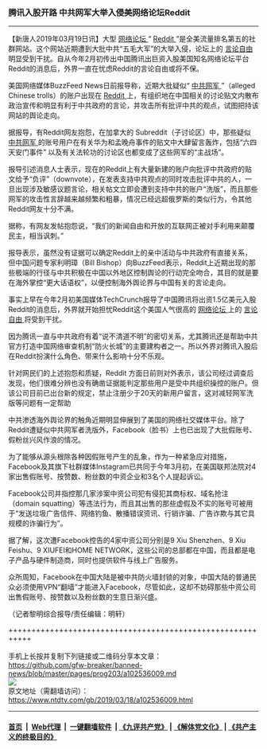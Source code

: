 ### 腾讯入股开路 中共网军大举入侵美网络论坛Reddit
------------------------

<div class="post_content" itemprop="articleBody">
 <p>
  【新唐人2019年03月19日讯】大型
  <a href="https://www.ntdtv.com/gb/网络论坛.htm">
   网络论坛
  </a>
  “
  <a href="https://www.ntdtv.com/gb/reddit.htm">
   Reddit
  </a>
  ”是全美流量排名第五的社群网站。这个网站近期遭到大批中共“五毛大军”的大举入侵，论坛上的
  <a href="https://www.ntdtv.com/gb/言论自由.htm">
   言论自由
  </a>
  明显受到干扰。自从今年2月初传出中国腾讯出巨资入股美国知名网络论坛平台Reddit的消息后，外界一直在忧虑Reddit的言论自由或将不保。
 </p>
 <p>
  美国网络媒体BuzzFeed News日前报导称，近期大批疑似“
  <a href="https://www.ntdtv.com/gb/中共网军.htm">
   中共网军
  </a>
  ”（alleged Chinese trolls）的账户出现在
  <a href="https://www.ntdtv.com/gb/reddit.htm">
   Reddit
  </a>
  上，有组织地在中国相关的讨论贴文内散布政治宣传和明显有利于中共政府的言论，并攻击所有批评中共的观点，试图把持该网站的舆论走向。
 </p>
 <p>
  据报导，有Reddit网友抱怨，在加拿大的 Subreddit（子讨论区）中，那些疑似
  <a href="https://www.ntdtv.com/gb/中共网军.htm">
   中共网军
  </a>
  的账号用户在有关华为和孟晚舟事件的贴文中大肆留言轰炸，包括“六四天安门事件” 以及有关法轮功的讨论区也都变成了这些网军的“主战场”。
 </p>
 <p>
  报导引述消息人士表示，现在的Reddit上有大量新建的账户向批评中共政府的贴文给予“负评”（downvote），在发表支持中共观点的同时攻击批评中共的人，一旦出现涉及敏感议题言论，相关帖文立即会遭到支持中共的账户“洗版”，而且那些网军的攻击性言辞越来越频繁和粗暴，情况已经远超俄罗斯的类似行为，令其他Reddit网友十分不满。
 </p>
 <p>
  据称，有网友发帖抱怨说，“我们的新闻自由和开放的互联网正被对手利用来颠覆民主，相当讽刺。”
 </p>
 <p>
  报导表示，虽然没有证据可以确定Reddit上的亲中活动与中共政府有直接关系，但中国问题专家利明璋（Bill Bishop）向BuzzFeed表示，Reddit上近期出现的那些极端的行径与中共积极在中国以外地区控制舆论的行动完全吻合，其目的就是要在海外掌控“更大话语权”，以便控制海外舆论界与中国有关的言论走向。
 </p>
 <p>
  事实上早在今年2月初美国媒体TechCrunch报导了中国腾讯将出资1.5亿美元入股Reddit的消息后，外界就开始担忧Reddit这个美国人气很高的
  <a href="https://www.ntdtv.com/gb/网络论坛.htm">
   网络论坛
  </a>
  上的
  <a href="https://www.ntdtv.com/gb/言论自由.htm">
   言论自由
  </a>
  将受到干扰。
 </p>
 <p>
  因为腾讯一直与中共政府有着“说不清道不明”的密切关系，尤其腾讯还是帮助中共官方打造中国网络审查机制“防火长城”的主要建构者之一。所以外界对腾讯入股后在Reddit扮演什么角色、带来什么影响十分不乐观。
 </p>
 <p>
  针对网民们的上述抱怨和质疑，Reddit 方面日前则对外表示，该公司经过调查后发现，他们很难分辨也没有确凿证据能判定那些用户是受中共组织操控的账户。但该公司目前已出台新的规定，禁止注册少于20天的新用户留言，这对减轻网军洗版等问题有一定帮助
 </p>
 <p>
  中共渗透海外舆论界的触角近期明显伸展到了美国的网络社交媒体平台。除了Reddit遭疑似中共网军者洗版外，Facebook（脸书）上也已出现了大批假账号、假粉丝兴风作浪的情况。
 </p>
 <p>
  为了能够从源头根除各种因假账号产生的乱象，作为一种紧急应对措施，Facebook及其旗下社群媒体Instagram已共同于今年3月初，在美国联邦法院对4家出售假账号、按赞数、粉丝数的中资企业和3名个人提起诉讼。
 </p>
 <p>
  Facebook公司并指控那几家涉案中资公司犯有侵犯其商标权、域名抢注（domain squatting）等违法行为，而且其出售的那些虚假及不实的账号可被用于“发送垃圾广告信件、网络钓鱼、散播错误资讯、行销诈骗、广告诈欺与其它具规模的诈骗行为”。
 </p>
 <p>
  据了解，这次遭Facebook控告的4家中资公司分别是9 Xiu Shenzhen、9 Xiu Feishu、9 XIUFEI和HOME NETWORK，这些公司的总部都在中国，而且都是电子产品与硬件制造商，同时也提供软件与线上广告服务。
 </p>
 <p>
  众所周知，Facebook在中国大陆是被中共防火墙封锁的对象，中国大陆的普通民众必须使用VPN“翻墙”才能进入Facebook，尽管如此，这却不妨碍那些中资公司出售假账号、按赞数以及粉丝数的生意日渐兴盛。
 </p>
 <p>
  （记者黎明综合报导/责任编辑：明轩）
 </p>
 <div class="single_ad">
 </div>
</div>

+++++++++++++++++++++++++++++++++++++++++++++++++++++++++++<br/><br/>
手机上长按并复制下列链接或二维码分享本文章：<br/>
https://github.com/gfw-breaker/banned-news/blob/master/pages/prog203/a102536009.md <br/>
<a href='https://github.com/gfw-breaker/banned-news/blob/master/pages/prog203/a102536009.md'><img src='https://github.com/gfw-breaker/banned-news/blob/master/pages/prog203/a102536009.md.png'/></a> <br/>
原文地址（需翻墙访问）：https://www.ntdtv.com/gb/2019/03/18/a102536009.html


------------------------
#### [首页](https://github.com/gfw-breaker/banned-news/blob/master/README.md) &nbsp;|&nbsp; [Web代理](https://github.com/labour-camp/helloworld) &nbsp;|&nbsp; [一键翻墙软件](https://github.com/gfw-breaker/nogfw/blob/master/README.md) &nbsp;| [《九评共产党》](https://github.com/gfw-breaker/9ping.md/blob/master/README.md#九评之一评共产党是什么) | [《解体党文化》](https://github.com/gfw-breaker/jtdwh.md/blob/master/README.md) | [《共产主义的终极目的》](https://github.com/gfw-breaker/gczydzjmd.md/blob/master/README.md)

